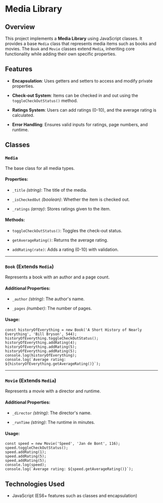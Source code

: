 
# Media Library

## Overview

This project implements a **Media Library** using JavaScript classes. It provides a base `Media` class that represents media items such as books and movies. The `Book` and `Movie` classes extend `Media`, inheriting core functionality while adding their own specific properties.

## Features

-   **Encapsulation**: Uses getters and setters to access and modify private properties.
    
-   **Check-out System**: Items can be checked in and out using the `toggleCheckOutStatus()` method.
    
-   **Ratings System**: Users can add ratings (0-10), and the average rating is calculated.
    
-   **Error Handling**: Ensures valid inputs for ratings, page numbers, and runtime.
    

## Classes

### `Media`

The base class for all media types.

#### Properties:

-   `_title`  _(string)_: The title of the media.
    
-   `_isCheckedOut`  _(boolean)_: Whether the item is checked out.
    
-   `_ratings`  _(array)_: Stores ratings given to the item.
    

#### Methods:

-   `toggleCheckOutStatus()`: Toggles the check-out status.
    
-   `getAverageRating()`: Returns the average rating.
    
-   `addRating(rate)`: Adds a rating (0-10) with validation.
    

----------

### `Book` (Extends `Media`)

Represents a book with an author and a page count.

#### Additional Properties:

-   `_author`  _(string)_: The author's name.
    
-   `_pages`  _(number)_: The number of pages.
    

#### Usage:

```
const historyOfEverything = new Book('A Short History of Nearly Everything', 'Bill Bryson', 544);
historyOfEverything.toggleCheckOutStatus();
historyOfEverything.addRating(4);
historyOfEverything.addRating(5);
historyOfEverything.addRating(5);
console.log(historyOfEverything);
console.log(`Average rating: ${historyOfEverything.getAverageRating()}`);
```

----------

### `Movie` (Extends `Media`)

Represents a movie with a director and runtime.

#### Additional Properties:

-   `_director`  _(string)_: The director's name.
    
-   `_runTime`  _(string)_: The runtime in minutes.
    

#### Usage:

```
const speed = new Movie('Speed', 'Jan de Bont', 116);
speed.toggleCheckOutStatus();
speed.addRating(1);
speed.addRating(5);
speed.addRating(5);
console.log(speed);
console.log(`Average rating: ${speed.getAverageRating()}`);
```

## Technologies Used

-   JavaScript (ES6+ features such as classes and encapsulation)
